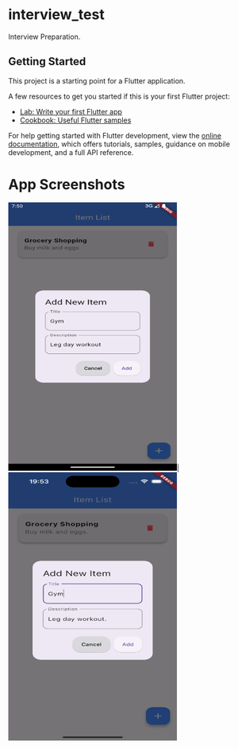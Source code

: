 # interview_test

Interview Preparation.

## Getting Started

This project is a starting point for a Flutter application.

A few resources to get you started if this is your first Flutter project:

- [Lab: Write your first Flutter app](https://docs.flutter.dev/get-started/codelab)
- [Cookbook: Useful Flutter samples](https://docs.flutter.dev/cookbook)

For help getting started with Flutter development, view the
[online documentation](https://docs.flutter.dev/), which offers tutorials,
samples, guidance on mobile development, and a full API reference.
# App Screenshots
<img src="https://github.com/denkiri/interview_test/blob/master/Screenshot_20240829_195054.png" width="340" height="540">|<img src="https://github.com/denkiri/interview_test/blob/master/Simulator%20Screenshot%20-%20iPhone%2015%20Pro%20-%202024-08-29%20at%2019.53.44.png" width="340" height="540">
